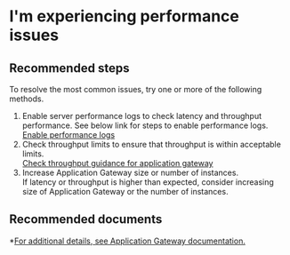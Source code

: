 <properties
    pageTitle="I'm experiencing performance issues"
    description="I'm experiencing performance issues"
    service="microsoft.network"
    resource="applicationgateways"
    authors="kasparks"
    displayOrder="8"
    selfHelpType="resource"
    supportTopicIds=""
    resourceTags=""
    productPesIds=""
    cloudEnvironments="MoonCake"
/>

# I'm experiencing performance issues

## **Recommended steps**

To resolve the most common issues, try one or more of the following methods.

1. Enable server performance logs to check latency and throughput performance. See below link for steps to enable performance logs.<br>
[Enable performance logs](https://docs.azure.cn/application-gateway/application-gateway-diagnostics/)
2. Check throughput limits to ensure that throughput is within acceptable limits.<br>
[Check throughput guidance for application gateway](https://docs.azure.cn/application-gateway/application-gateway-introduction/)
3. Increase Application Gateway size or number of instances.<br>
If latency or throughput is higher than expected, consider increasing size of Application Gateway or the number of instances.

## **Recommended documents**

*[For additional details, see Application Gateway documentation.](https://docs.azure.cn/application-gateway/)